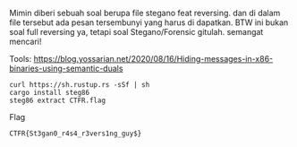 Mimin diberi sebuah soal berupa file stegano feat reversing. dan di dalam file tersebut ada pesan tersembunyi yang harus di dapatkan. BTW ini bukan soal full reversing ya, tetapi soal Stegano/Forensic gitulah. semangat mencari!

Tools:
https://blog.yossarian.net/2020/08/16/Hiding-messages-in-x86-binaries-using-semantic-duals

```
curl https://sh.rustup.rs -sSf | sh
cargo install steg86
steg86 extract CTFR.flag
```

Flag
```
CTFR{St3gan0_r4s4_r3vers1ng_guy$}
```